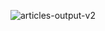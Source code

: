 ![articles-output-v2](https://github.com/user-attachments/assets/16a03090-166d-4eb0-8b27-344279c2703a)
